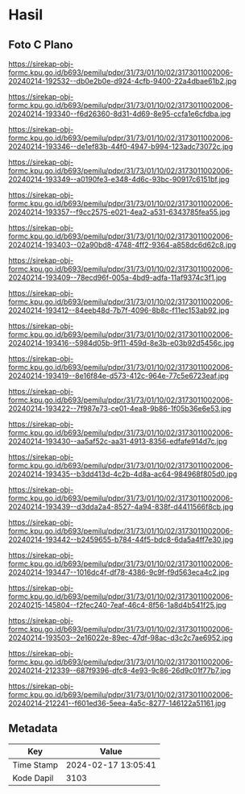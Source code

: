 # Hasil

## Foto C Plano

https://sirekap-obj-formc.kpu.go.id/b693/pemilu/pdpr/31/73/01/10/02/3173011002006-20240214-192532--db0e2b0e-d924-4cfb-9400-22a4dbae61b2.jpg

https://sirekap-obj-formc.kpu.go.id/b693/pemilu/pdpr/31/73/01/10/02/3173011002006-20240214-193340--f6d26360-8d31-4d69-8e95-ccfa1e6cfdba.jpg

https://sirekap-obj-formc.kpu.go.id/b693/pemilu/pdpr/31/73/01/10/02/3173011002006-20240214-193346--de1ef83b-44f0-4947-b994-123adc73072c.jpg

https://sirekap-obj-formc.kpu.go.id/b693/pemilu/pdpr/31/73/01/10/02/3173011002006-20240214-193349--a0190fe3-e348-4d6c-93bc-90917c6151bf.jpg

https://sirekap-obj-formc.kpu.go.id/b693/pemilu/pdpr/31/73/01/10/02/3173011002006-20240214-193357--f9cc2575-e021-4ea2-a531-6343785fea55.jpg

https://sirekap-obj-formc.kpu.go.id/b693/pemilu/pdpr/31/73/01/10/02/3173011002006-20240214-193403--02a90bd8-4748-4ff2-9364-a858dc6d62c8.jpg

https://sirekap-obj-formc.kpu.go.id/b693/pemilu/pdpr/31/73/01/10/02/3173011002006-20240214-193409--78ecd96f-005a-4bd9-adfa-11af9374c3f1.jpg

https://sirekap-obj-formc.kpu.go.id/b693/pemilu/pdpr/31/73/01/10/02/3173011002006-20240214-193412--84eeb48d-7b7f-4096-8b8c-f11ec153ab92.jpg

https://sirekap-obj-formc.kpu.go.id/b693/pemilu/pdpr/31/73/01/10/02/3173011002006-20240214-193416--5984d05b-9f11-459d-8e3b-e03b92d5456c.jpg

https://sirekap-obj-formc.kpu.go.id/b693/pemilu/pdpr/31/73/01/10/02/3173011002006-20240214-193419--8e16f84e-d573-412c-964e-77c5e6723eaf.jpg

https://sirekap-obj-formc.kpu.go.id/b693/pemilu/pdpr/31/73/01/10/02/3173011002006-20240214-193422--7f987e73-ce01-4ea8-9b86-1f05b36e6e53.jpg

https://sirekap-obj-formc.kpu.go.id/b693/pemilu/pdpr/31/73/01/10/02/3173011002006-20240214-193430--aa5af52c-aa31-4913-8356-edfafe914d7c.jpg

https://sirekap-obj-formc.kpu.go.id/b693/pemilu/pdpr/31/73/01/10/02/3173011002006-20240214-193435--b3dd413d-4c2b-4d8a-ac64-984968f805d0.jpg

https://sirekap-obj-formc.kpu.go.id/b693/pemilu/pdpr/31/73/01/10/02/3173011002006-20240214-193439--d3dda2a4-8527-4a94-838f-d4411566f8cb.jpg

https://sirekap-obj-formc.kpu.go.id/b693/pemilu/pdpr/31/73/01/10/02/3173011002006-20240214-193442--b2459655-b784-44f5-bdc8-6da5a4ff7e30.jpg

https://sirekap-obj-formc.kpu.go.id/b693/pemilu/pdpr/31/73/01/10/02/3173011002006-20240214-193447--1016dc4f-df78-4386-9c9f-f9d563eca4c2.jpg

https://sirekap-obj-formc.kpu.go.id/b693/pemilu/pdpr/31/73/01/10/02/3173011002006-20240215-145804--f2fec240-7eaf-46c4-8f56-1a8d4b541f25.jpg

https://sirekap-obj-formc.kpu.go.id/b693/pemilu/pdpr/31/73/01/10/02/3173011002006-20240214-193503--2e16022e-89ec-47df-98ac-d3c2c7ae6952.jpg

https://sirekap-obj-formc.kpu.go.id/b693/pemilu/pdpr/31/73/01/10/02/3173011002006-20240214-212339--687f9396-dfc8-4e93-9c86-26d9c01f77b7.jpg

https://sirekap-obj-formc.kpu.go.id/b693/pemilu/pdpr/31/73/01/10/02/3173011002006-20240214-212241--f601ed36-5eea-4a5c-8277-146122a51161.jpg


## Metadata

| Key        | Value               |
| ---------- | ------------------- |
| Time Stamp | 2024-02-17 13:05:41 |
| Kode Dapil | 3103                |



